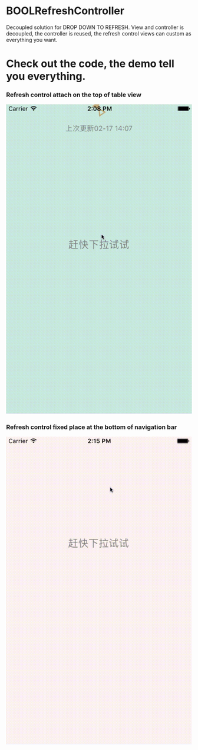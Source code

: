 # BOOLRefreshController
Decoupled solution for DROP DOWN TO REFRESH. View and controller is decoupled, the controller is reused, the refresh  control views can custom as everything you want.

# Check out the code, the demo tell you everything.
### Refresh control attach on the top of table view
![snapshoots 1](Snapshoots/demo1.gif)
### Refresh control fixed place at the bottom of navigation bar
![snapshoots 2](Snapshoots/demo2.gif)
